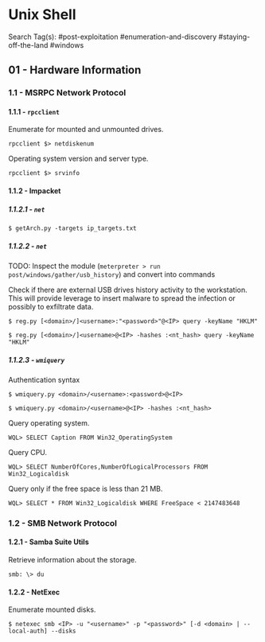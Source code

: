# Unix Shell

Search Tag(s): #post-exploitation #enumeration-and-discovery #staying-off-the-land #windows

## 01 - Hardware Information

### 1.1 - MSRPC Network Protocol

#### 1.1.1 - `rpcclient`

Enumerate for mounted and unmounted drives.

```
rpcclient $> netdiskenum
```

Operating system version and server type.

```
rpcclient $> srvinfo
```

#### 1.1.2 - Impacket

##### 1.1.2.1 - `net`

```
$ getArch.py -targets ip_targets.txt
```

##### 1.1.2.2 - `net`

TODO: Inspect the module (`meterpreter > run post/windows/gather/usb_history`) and convert into commands

Check if there are external USB drives history activity to the workstation. This will provide leverage to insert malware to spread the infection or possibly to exfiltrate data.

```
$ reg.py [<domain>/]<username>:"<password>"@<IP> query -keyName "HKLM"

$ reg.py [<domain>/]<username>@<IP> -hashes :<nt_hash> query -keyName "HKLM"
```

##### 1.1.2.3 - `wmiquery`

Authentication syntax

```
$ wmiquery.py <domain>/<username>:<password>@<IP>

$ wmiquery.py <domain>/<username>@<IP> -hashes :<nt_hash>
```

Query operating system.

```
WQL> SELECT Caption FROM Win32_OperatingSystem
```

Query CPU.

```
WQL> SELECT NumberOfCores,NumberOfLogicalProcessors FROM Win32_Logicaldisk
```

Query only if the free space is less than 21 MB.

```
WQL> SELECT * FROM Win32_Logicaldisk WHERE FreeSpace < 2147483648
```

### 1.2 - SMB Network Protocol

#### 1.2.1 - Samba Suite Utils

Retrieve information about the storage.

```
smb: \> du
```

#### 1.2.2 - NetExec

Enumerate mounted disks.

```
$ netexec smb <IP> -u "<username>" -p "<password>" [-d <domain> | --local-auth] --disks
```